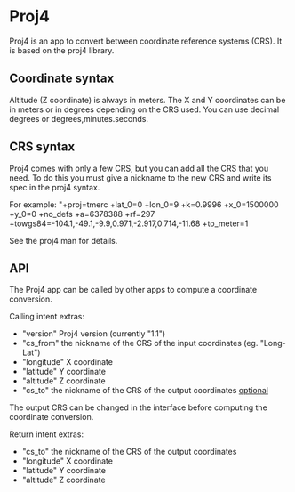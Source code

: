 # Proj4 #

Proj4 is an app to convert between coordinate reference systems (CRS).
It is based on the proj4 library.

## Coordinate syntax ##

Altitude (Z coordinate) is always in meters.
The X and Y coordinates can be in meters or in degrees
depending on the CRS used. You can use decimal degrees or
degrees,minutes.seconds.

## CRS syntax ##

Proj4 comes with only a few CRS, but
you can add all the CRS that you need.
To do this you must give a nickname to the new CRS
and write its spec in the proj4 syntax.

For example: "+proj=tmerc +lat\_0=0 +lon\_0=9 +k=0.9996 +x\_0=1500000 +y\_0=0 +no\_defs +a=6378388 +rf=297 +towgs84=-104.1,-49.1,-9.9,0.971,-2.917,0.714,-11.68 +to\_meter=1

See the proj4 man for details.

## API ##

The Proj4 app can be called by other apps to compute
a coordinate conversion.

Calling intent extras:
  * "version" Proj4 version (currently "1.1")
  * "cs\_from" the nickname of the CRS of the input coordinates (eg. "Long-Lat")
  * "longitude" X coordinate
  * "latitude" Y coordinate
  * "altitude" Z coordinate
  * "cs\_to" the nickname of the CRS of the output coordinates [optional](optional.md)

The output CRS can be changed in the interface before computing the coordinate
conversion.

Return intent extras:
  * "cs\_to" the nickname of the CRS of the output coordinates
  * "longitude" X coordinate
  * "latitude" Y coordinate
  * "altitude" Z coordinate

